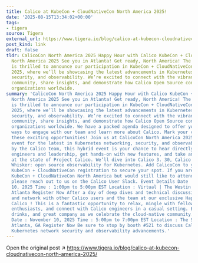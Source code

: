 ```yaml
---
title: Calico at KubeCon + CloudNativeCon North America 2025!
date: '2025-08-15T13:34:02+00:00'
tags:
- tigera
source: Tigera
external_url: https://www.tigera.io/blog/calico-at-kubecon-cloudnativecon-north-america-2025/
post_kind: link
draft: false
tldr: CalicoCon North America 2025 Happy Hour with Calico KubeCon + CloudNativeCon
  North America 2025 See you in Atlanta! Get ready, North America! The Calico team
  is thrilled to announce our participation in KubeCon + CloudNativeCon North America
  2025, where we’ll be showcasing the latest advancements in Kubernetes networking,
  security, and observability. We’re excited to connect with the vibrant cloud-native
  community, share insights, and demonstrate how Calico Open Source continues to empower
  organizations worldwide.
summary: 'CalicoCon North America 2025 Happy Hour with Calico KubeCon + CloudNativeCon
  North America 2025 See you in Atlanta! Get ready, North America! The Calico team
  is thrilled to announce our participation in KubeCon + CloudNativeCon North America
  2025, where we’ll be showcasing the latest advancements in Kubernetes networking,
  security, and observability. We’re excited to connect with the vibrant cloud-native
  community, share insights, and demonstrate how Calico Open Source continues to empower
  organizations worldwide. We have a packed agenda designed to offer you multiple
  ways to engage with our team and learn more about Calico. Mark your calendars for
  these exciting opportunities! Join us at CalicoCon North America 2025 , your go-to
  event for the latest in Kubernetes networking, security, and observability. Hosted
  by the Calico team, this hybrid event is your chance to hear directly from Calico
  engineers and leadership, get hands-on with new features, and take an in-depth look
  at the state of Project Calico. We’ll dive into Calico 3. 30, Calico eBPF, and Calico
  Whisker: open source observability for Kubernetes. Add CalicoCon to your existing
  KubeCon + CloudNativeCon registration ‌to secure your spot. If you are not attending
  KubeCon + CloudNativeCon North America but would still like to attend CalicoCon,
  please reach out to us ‌on the Calico User Slack. Event Details Date : November
  10, 2025 Time : 1:00pm to 5:00pm EST Location : Virtual | The Westin Peachtree Plaza
  Atlanta Register Now After a day of deep dives and technical discussions, unwind
  and network with other Calico users and the team at our exclusive Happy Hour with
  Calico ! This is a fantastic opportunity to relax, mingle with fellow Kubernetes
  enthusiasts, and connect with Calico engineers in a casual setting. Enjoy good food,
  drinks, and great company as we celebrate the cloud-native community. Event Details
  Date : November 10, 2025 Time : 5:00pm to 7:00pm EST Location : The Sun Dial Restaurant,
  Atlanta, GA Register Now Be sure to stop by booth #521 to discuss Calico’s latest
  Kubernetes network security and observability advancements.'
---
```

Open the original post ↗ https://www.tigera.io/blog/calico-at-kubecon-cloudnativecon-north-america-2025/
